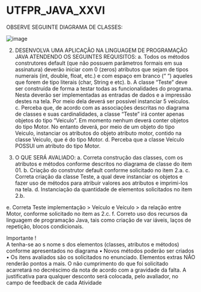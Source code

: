 # UTFPR_JAVA_XXVI


OBSERVE SEGUINTE DIAGRAMA DE CLASSES:

![image](https://user-images.githubusercontent.com/21146342/203683250-3809344a-6b5b-446a-9558-928e6ffca099.png)

2) DESENVOLVA UMA APLICAÇÃO NA LINGUAGEM DE PROGRAMAÇÃO JAVA ATENDENDO OS SEGUINTES REQUISITOS:
a. Todos os métodos construtores default (que não possuem parâmetros formais em sua assinatura) deverão iniciar com 0 (zeros)
atributos que sejam de tipos numerais (int, double, float, etc.) e com espaço em branco (“ “) aqueles que forem de tipo literais
(char, String e etc). b. A classe “Teste” deve ser construída de forma a testar todas as funcionalidades do programa.
Nesta deverão ser implementadas as entradas de dados e a impressão destes na tela. Por meio dela deverá ser possível instanciar
5 veículos. c. Perceba que, de acordo com as associações descritas no diagrama de classes e suas cardinalidades, 
a classe “Teste” irá conter apenas objetos do tipo “Veiculo”. Em momento nenhum deverá conter objetos do tipo Motor.
No entanto deverá, por meio de um objeto do tipo Veiculo, instanciar os atributos do objeto atributo motor, contido na classe
Veiculo, que é do tipo Motor. d. Perceba que a classe Veículo POSSUI um atributo do tipo Motor.

3) O QUE SERÁ AVALIADO: 
a. Correta construção das classes, com os atributos e métodos conforme descritos no diagrama de classe
do item 01. 
b. Criação do construtor default conforme solicitado no item 2.a. 
c. Correta criação da classe Teste, a qual deve instanciar os objetos e fazer uso de métodos para atribuir valores aos atributos
e imprimi-los na tela. 
d. Instanciação da quantidade de elementos solicitados no item 2.b.

e. Correta Teste implementação > Veículo e Veículo > da relação entre Motor, conforme solicitado no item as 2.c. 
f. Correto uso dos recursos da linguagem de programação Java, tais como criação de var iáveis, laços de repetição, blocos
condicionais. 

Importante !  
A tenha-se ao s nome s dos elementos (classes, atributos e métodos) conforme apresentados no diagrama
• Novos métodos poderão ser criados 
• Os itens avaliados são os solicitados no enunciado. Elementos extras NÃO renderão pontos a mais. 
O não cumprimento do que foi solicitado acarretará no decréscimo da nota de acordo com a gravidade da falta. 
A justificativa para qualquer desconto será colocada, pelo avaliador, no campo de feedback de cada Atividade
